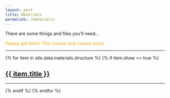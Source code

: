 ```yaml
---
layout: post
title: Materials
permalink: /materials/
---
```



There are some things and files you'll need...

<span style="color:orange">Please get them! *This course only comes once!*</span>

---

<!-- for the materials just put in headers for the topic: handouts, notes, and so on, the first example link is given, and the rest are just illustrations, feel free to edit as you may, the materials go in the 'course files' folder and you can add subfolders too! just be sure to reference the link correctly. you can also link to a post you made...-->

{% for item in site.data.materials.structure %}
  {% if item.show == true %}
  <h2><a href="{{ item.url }}">{{ item.title }}</a></h2>
  <hr/>
  {% endif %}
{% endfor %}
